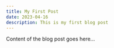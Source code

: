 ```yaml
---
title: My First Post
date: 2023-04-16
description: This is my first blog post
---
```


Content of the blog post goes here...